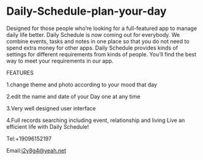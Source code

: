 # Daily-Schedule-plan-your-day

Designed for those people who’re looking for a full-featured app to manage daily life better. Daily Schedule is now coming out for everybody. We combine events, tasks and notes in one place so that you do not need to spend extra money for other apps. Daily Schedule provides kinds of settings for different requirements from kinds of people. You’ll find the best way to meet your requirements in our app. 

FEATURES 

1.change theme and photo according to your mood that day

2.edit the name and date of your Day one at any time
 
3.Very well designed user interface 
 
4.Full records searching including event, relationship and living Live an efficient life with Daily Schedule!

Tel:+19096152197

Email:i2y8g4@yeah.net
